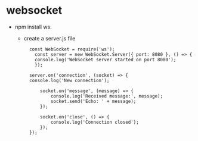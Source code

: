 # websocket
- npm install ws.
  - create a server.js file
 
          const WebSocket = require('ws');
            const server = new WebSocket.Server({ port: 8080 }, () => {
            console.log('WebSocket server started on port 8080');
            });
        
          server.on('connection', (socket) => {
          console.log('New connection');
        
              socket.on('message', (message) => {
                  console.log('Received message:', message);
                  socket.send('Echo: ' + message);
              });
        
              socket.on('close', () => {
                  console.log('Connection closed');
              });
          });